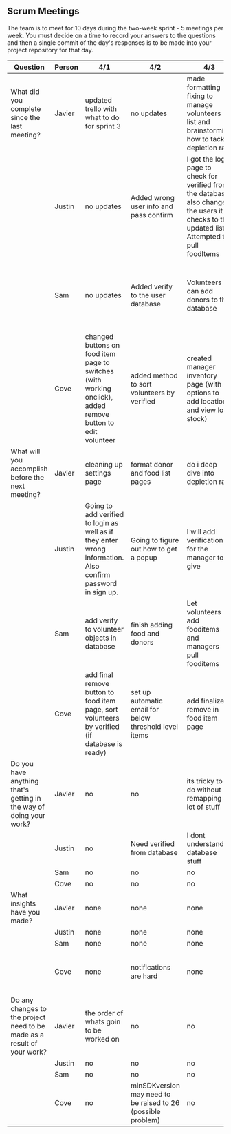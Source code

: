 ## Scrum Meetings
The team is to meet for 10 days during the two-week sprint - 5 meetings per week. You must decide on a time to record your answers to the questions and then a single commit of the day's responses is to be made into your project repository for that day.

Question    |          Person                                             | 4/1 | 4/2 | 4/3 | 4/4 | 4/5 | 4/7 | 4/8 | 4/9 | 4/10 | 3/30 |
------------|---------------------------------------------------------------------|-----|-----|-----|-----|-----|-----|-----|----|-----|-----|                                                              
| What did you complete since the last meeting? | Javier |updated trello with what to do for sprint 3 | no updates | made formatting fixing to manage volunteers list and brainstorming how to tackle depletion rate | worked on donor page and tested it | no updates | no updates | fixed bugs that were causing crashes | allowed duplicates on database and started depletion rate | no updates |
|            | Justin | no updates | Added wrong user info and pass confirm | I got the login page to check for verified from the database, also changed the users it checks to the updated list. Attempted to pull foodItems | no updates | link verify to database | no updates | Helped with the bugs, created and almost completed set threshold page | no updates | Gave functionality to the pick button |
|            | Sam | no updates | Added verify to the user database | Volunteers can add donors to the database | no updates | help cove debug a db pull | inventory page is connected to db; fooditems can be added to the db | no updates | no updates | no updates |
|            | Cove | changed buttons on food item page to switches (with working onclick), added remove button to edit volunteer | added method to sort volunteers by verified | created manager inventory page (with options to add locations and view low stock) | added finalize remove button to fooditem page and edit volunteer page, wrote script to send email with expiring/below threshold foods (db pull dosnt work) | debug db pull | no updates | started pick a csv file process, helped add unverified banner to manage volunteers page | add csv to db | remove volunteer, edit profile and forgot info are now hooked up to db |
| What will you accomplish before the next meeting? | Javier | cleaning up settings page | format donor and food list pages | do i deep dive into depletion rate | depletion rate? | keep working on depletion rate | no updates | do locations | depletion rate | no updates |
|            | Justin |Going to add verified to login as well as if they enter wrong information. Also confirm password in sign up. | Going to figure out how to get a popup | I will add verification for the manager to give | no updates | no updates | no updates | Going to work on the pick buttons on the add donor to the add food page | no updates | Going to figure out how to send the donor to the previous page |
|            | Sam | add verify to volunteer objects in database | finish adding food and donors | Let volunteers add fooditems and managers pull fooditems | no updates | no updates | keep connecting stuff to firebase | no updates | no updates | no updates |
|            | Cove | add final remove button to food item page, sort volunteers by verified (if database is ready) | set up automatic email for below threshold level items | add finalize remove in food item page | fix above db pull, probably some other stuff | further brainstorm depletion rate | no updates | finish csv upload process | determine in 401 tomorrow | make app icon, find something more important to do |
| Do you have anything that's getting in the way of doing your work? | Javier | no | no | its tricky to do without remapping a lot of stuff | no | no | no | no | no | no |
|            | Justin | no | Need verified from database | I dont understand database stuff | no | no | no | need to know how to push to database | no | Error thrown and I don't know why |
|            | Sam | no | no | no | no | no | no | no | no | no |
|            | Cove | no | no | no | db pulls | no | no | no | no | no |
| What insights have you made? | Javier | none | none | none | none | none | none | understand databases more | database stuff | none |
|            | Justin | none | none | none | none | none | none | none | none | none |
|            | Sam | none | none | none | none | none | none | none | none | none |
|            | Cove | none | notifications are hard | none | android calendar | none | none | slow internet makes firebase crash | pushing to db | none |
| Do any changes to the project need to be made as a result of your work? | Javier | the order of whats goin to be worked on | no | no | no | no | no | how database will handle duplicates | no | no |
|            | Justin | no | no | no | no | no | no | no | no | no |
|            | Sam | no | no | no | no | no | no | no | no | no | 
|            | Cove | no | minSDKversion may need to be raised to 26 (possible problem) | no | no | no | no | no | no | no |
